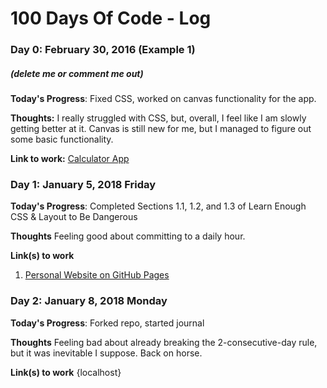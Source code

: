 # 100 Days Of Code - Log

### Day 0: February 30, 2016 (Example 1)
##### (delete me or comment me out)

**Today's Progress**: Fixed CSS, worked on canvas functionality for the app.

**Thoughts:** I really struggled with CSS, but, overall, I feel like I am slowly getting better at it. Canvas is still new for me, but I managed to figure out some basic functionality.

**Link to work:** [Calculator App](http://www.example.com)


### Day 1: January 5, 2018 Friday

**Today's Progress**: Completed Sections 1.1, 1.2, and 1.3 of Learn Enough CSS & Layout to Be Dangerous

**Thoughts** Feeling good about committing to a daily hour.

**Link(s) to work**
1. [Personal Website on GitHub Pages](https://github.com/danielunsdorfer/danielunsdorfer.github.io)


### Day 2: January 8, 2018 Monday

**Today's Progress**: Forked repo, started journal

**Thoughts** Feeling bad about already breaking the 2-consecutive-day rule, but it was inevitable I suppose. Back on horse.

**Link(s) to work** 
{localhost}
